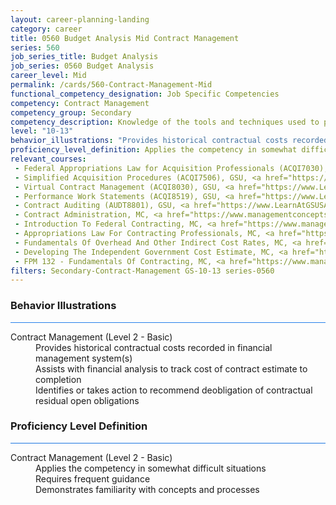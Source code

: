 ```yaml
---
layout: career-planning-landing
category: career
title: 0560 Budget Analysis Mid Contract Management
series: 560
job_series_title: Budget Analysis
job_series: 0560 Budget Analysis
career_level: Mid
permalink: /cards/560-Contract-Management-Mid
functional_competency_designation: Job Specific Competencies
competency: Contract Management
competency_group: Secondary
competency_description: Knowledge of the tools and techniques used to propose, plan, initiate, and manage contracts and other Federal funding instruments and the associated deliverables, deadlines, and contract terms and conditions.
level: "10-13"
behavior_illustrations: "Provides historical contractual costs recorded in financial management system(s) ? Assists with financial analysis to track cost of contract estimate to completion ? Identifies or takes action to recommend deobligation of contractual residual open obligations"
proficiency_level_definition: Applies the competency in somewhat difficult situations ? Requires frequent guidance ? Demonstrates familiarity with concepts and processes 
relevant_courses: 
 - Federal Appropriations Law for Acquisition Professionals (ACQI7030), GSU, <a href="https://www.LearnAtGSUSA.com/ACQI7033">https://www.LearnAtGSUSA.com/ACQI7033</a>
 - Simplified Acquisition Procedures (ACQI7506), GSU, <a href="https://www.LearnAtGSUSA.com/ACQI7513">https://www.LearnAtGSUSA.com/ACQI7513</a>
 - Virtual Contract Management (ACQI8030), GSU, <a href="https://www.LearnAtGSUSA.com/ACQI8033">https://www.LearnAtGSUSA.com/ACQI8033</a>
 - Performance Work Statements (ACQI8519), GSU, <a href="https://www.LearnAtGSUSA.com/ACQI8526">https://www.LearnAtGSUSA.com/ACQI8526</a>
 - Contract Auditing (AUDT8801), GSU, <a href="https://www.LearnAtGSUSA.com/AUDT8808">https://www.LearnAtGSUSA.com/AUDT8808</a>
 - Contract Administration, MC, <a href="https://www.managementconcepts.com/course/id/1022?utm_source=CFOportal&utm_medium=listing&utm_campaign=CFOTTEP&utm_id=23FM">https://www.managementconcepts.com/course/id/1022?utm_source=CFOportal&utm_medium=listing&utm_campaign=CFOTTEP&utm_id=23FM</a>
 - Introduction To Federal Contracting, MC, <a href="https://www.managementconcepts.com/course/id/1048?utm_source=CFOportal&utm_medium=listing&utm_campaign=CFOTTEP&utm_id=23FM">https://www.managementconcepts.com/course/id/1048?utm_source=CFOportal&utm_medium=listing&utm_campaign=CFOTTEP&utm_id=23FM</a>
 - Appropriations Law For Contracting Professionals, MC, <a href="https://www.managementconcepts.com/course/id/1051?utm_source=CFOportal&utm_medium=listing&utm_campaign=CFOTTEP&utm_id=23FM">https://www.managementconcepts.com/course/id/1051?utm_source=CFOportal&utm_medium=listing&utm_campaign=CFOTTEP&utm_id=23FM</a>
 - Fundamentals Of Overhead And Other Indirect Cost Rates, MC, <a href="https://www.managementconcepts.com/course/id/1052?utm_source=CFOportal&utm_medium=listing&utm_campaign=CFOTTEP&utm_id=23FM">https://www.managementconcepts.com/course/id/1052?utm_source=CFOportal&utm_medium=listing&utm_campaign=CFOTTEP&utm_id=23FM</a>
 - Developing The Independent Government Cost Estimate, MC, <a href="https://www.managementconcepts.com/course/id/1125?utm_source=CFOportal&utm_medium=listing&utm_campaign=CFOTTEP&utm_id=23FM">https://www.managementconcepts.com/course/id/1125?utm_source=CFOportal&utm_medium=listing&utm_campaign=CFOTTEP&utm_id=23FM</a>
 - FPM 132 - Fundamentals Of Contracting, MC, <a href="https://www.managementconcepts.com/course/id/6878?utm_source=CFOportal&utm_medium=listing&utm_campaign=CFOTTEP&utm_id=23FM">https://www.managementconcepts.com/course/id/6878?utm_source=CFOportal&utm_medium=listing&utm_campaign=CFOTTEP&utm_id=23FM</a>
filters: Secondary-Contract-Management GS-10-13 series-0560
---
```


<div class="desktop:grid-col-6 margin-y-3">
  <div class="border-top-2 bg-white padding-3 shadow-5 height-full members-hover border-1px button-border border-top-blue radius-lg card-text-color">
    <h3>Behavior Illustrations</h3>
    <hr style="background-color: #2680EB !important;"/>
    <dl class="text-base card-content-color"><dt>Contract Management (Level 2 - Basic)</dt><dd>Provides historical contractual costs recorded in financial management system(s) </dd><dd> Assists with financial analysis to track cost of contract estimate to completion </dd><dd> Identifies or takes action to recommend deobligation of contractual residual open obligations</dd></dl>
  </div>
</div>
<div class="desktop:grid-col-6 margin-y-3">
  <div class="border-top-2 bg-white padding-3 shadow-5 height-full members-hover border-1px button-border border-top-blue radius-lg card-text-color">
    <h3>Proficiency Level Definition</h3>
     <hr style="background-color: #1b75e0 !important;"/>
    <dl class="text-base card-content-color"><dt>Contract Management (Level 2 - Basic)</dt><dd>Applies the competency in somewhat difficult situations </dd><dd> Requires frequent guidance </dd><dd> Demonstrates familiarity with concepts and processes </dd></dl>
  </div>
</div>